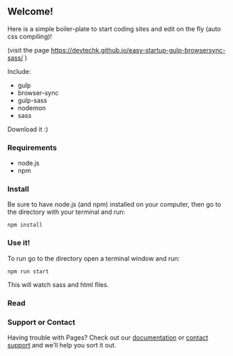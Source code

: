 ## Welcome! 

Here is a simple boiler-plate to start coding sites and edit on the fly (auto css compiling)!


(visit the page https://devtechk.github.io/easy-startup-gulp-browsersync-sass/ )

Include:

- gulp 
- browser-sync
- gulp-sass
- nodemon
- sass

Download it :) 

### Requirements
- node.js
- npm

### Install
Be sure to have node.js (and npm) installed on your computer, then go to the directory with your terminal and run: 

```
npm install

```

### Use it!

To run go to the directory open a terminal window and run: 

```
npm run start

```

This will watch sass and html files.

### Read




### Support or Contact

Having trouble with Pages? Check out our [documentation](https://help.github.com/categories/github-pages-basics/) or [contact support](https://github.com/contact) and we’ll help you sort it out.
